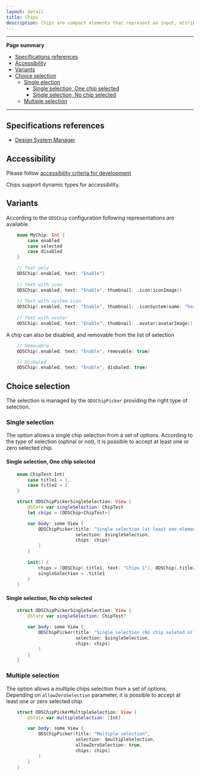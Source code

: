 ```yaml
---
layout: detail
title: Chips
description: Chips are compact elements that represent an input, attribute, or action.
---
```


---

**Page summary**

* [Specifications references](#specifications-references)
* [Accessibility](#accessibility)
* [Variants](#variants)
* [Choice selection](#choice-selection)
  * [Single election](#single-selection)
    * [Single selection, One chip selected](#single-selection-one-chip-selected)
    * [Single selection, No chip selected](#single-selection-no-chip-selected)
  * [Multiple selection](#multiple-selection)

---

## Specifications references

- [Design System Manager](https://system.design.orange.com/0c1af118d/p/85a52b-components/b/1497a4)

## Accessibility

Please follow [accessibility criteria for development](https://a11y-guidelines.orange.com/en/mobile/ios/)

Chips support dynamic types for accessibility. 

## Variants

According to the `ODSChip` configuration following representations are available.

```swift
    enum MyChip: Int {
        case enabled
        case selected
        case disabled
    }

    // Text only
    ODSChip(.enabled, text: "Enable")
    
    // Text with icon
    ODSChip(.enabled, text: "Enable", thumbnail: .icon(iconImage))
            
    // Text with system icon
    ODSChip(.enabled, text: "Enable", thumbnail: .iconSystem(name: "heart"))
            
    // Text with avatar
    ODSChip(.enabled, text: "Enable", thumbnail: .avatar(avatarImage))
```

A chip can also be disabled, and removable from the list of selection

``` swift    
    // Removable
    ODSChip(.enabled, text: "Enable", removable: true)

    // Disbaled
    ODSChip(.enabled, text: "Enable", disbaled: true)

```


## Choice selection

The selection is managed by the `ODSChipPicker` providing the right type of selection. 

### Single selection

The option allows a single chip selection from a set of options. According to the type of selection (optinal or not), it is possible to accept at least one or zero selected chip.

#### Single selection, One chip selected


```swift
    enum ChipTest Int{  
        case title1 = 1,
        case title2 = 2
    }

    struct ODSChipPickerSingleSelection: View {
        @State var singleSelection: ChipTest
        let chips = [ODSChip<ChipTest>]

        var body: some View {
            ODSChipPicker(title: "Single selection (at least one element)",
                          selection: $singleSelection,
                          chips: chips)
            )
        }
        
        init() {
            chips = [ODSChip(.title1, text: "Chips 1"), ODSChip(.title2, text: "Chip 2")]
            singleSelection = .title1
        }
    }
```

#### Single selection, No chip selected

```swift
    struct ODSChipPickerSingleSelection: View {
        @State var singleSelection: ChipTest?

        var body: some View {
            ODSChipPicker(title: "Single selection (No chip seleted allowed)",
                          selection: $singleSelection,
                          chips: chips]
            )
        }
    }
```
    
### Multiple selection

The option allows a multiple chips selection from a set of options. Depending  on `allowZeroSelection` parameter, it is possible to accept at least one or zero selected chip.

```swift
    struct ODSChipPickerMultipleSelection: View {
        @State var multipleSelection: [Int]

        var body: some View {
            ODSChipPicker(title: "Multiple selection",
                          selection: $multipleSelection,
                          allowZeroSelection: true,
                          chips: chips]
            )
        }
    }
```
